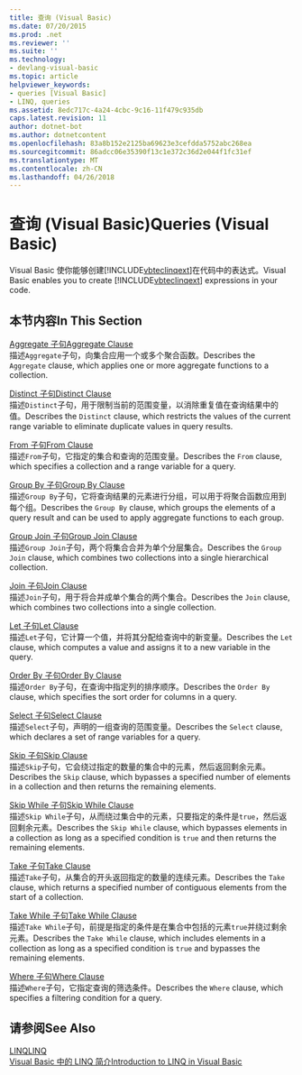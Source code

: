 ```yaml
---
title: 查询 (Visual Basic)
ms.date: 07/20/2015
ms.prod: .net
ms.reviewer: ''
ms.suite: ''
ms.technology:
- devlang-visual-basic
ms.topic: article
helpviewer_keywords:
- queries [Visual Basic]
- LINQ, queries
ms.assetid: 8edc717c-4a24-4cbc-9c16-11f479c935db
caps.latest.revision: 11
author: dotnet-bot
ms.author: dotnetcontent
ms.openlocfilehash: 83a8b152e2125ba69623e3cefdda5752abc268ea
ms.sourcegitcommit: 86adcc06e35390f13c1e372c36d2e044f1fc31ef
ms.translationtype: MT
ms.contentlocale: zh-CN
ms.lasthandoff: 04/26/2018
---
```

# <a name="queries-visual-basic"></a><span data-ttu-id="280ce-102">查询 (Visual Basic)</span><span class="sxs-lookup"><span data-stu-id="280ce-102">Queries (Visual Basic)</span></span>
<span data-ttu-id="280ce-103">Visual Basic 使你能够创建[!INCLUDE[vbteclinqext](~/includes/vbteclinqext-md.md)]在代码中的表达式。</span><span class="sxs-lookup"><span data-stu-id="280ce-103">Visual Basic enables you to create [!INCLUDE[vbteclinqext](~/includes/vbteclinqext-md.md)] expressions in your code.</span></span>  
  
## <a name="in-this-section"></a><span data-ttu-id="280ce-104">本节内容</span><span class="sxs-lookup"><span data-stu-id="280ce-104">In This Section</span></span>  
 [<span data-ttu-id="280ce-105">Aggregate 子句</span><span class="sxs-lookup"><span data-stu-id="280ce-105">Aggregate Clause</span></span>](../../../visual-basic/language-reference/queries/aggregate-clause.md)  
 <span data-ttu-id="280ce-106">描述`Aggregate`子句，向集合应用一个或多个聚合函数。</span><span class="sxs-lookup"><span data-stu-id="280ce-106">Describes the `Aggregate` clause, which applies one or more aggregate functions to a collection.</span></span>  
  
 [<span data-ttu-id="280ce-107">Distinct 子句</span><span class="sxs-lookup"><span data-stu-id="280ce-107">Distinct Clause</span></span>](../../../visual-basic/language-reference/queries/distinct-clause.md)  
 <span data-ttu-id="280ce-108">描述`Distinct`子句，用于限制当前的范围变量，以消除重复值在查询结果中的值。</span><span class="sxs-lookup"><span data-stu-id="280ce-108">Describes the `Distinct` clause, which restricts the values of the current range variable to eliminate duplicate values in query results.</span></span>  
  
 [<span data-ttu-id="280ce-109">From 子句</span><span class="sxs-lookup"><span data-stu-id="280ce-109">From Clause</span></span>](../../../visual-basic/language-reference/queries/from-clause.md)  
 <span data-ttu-id="280ce-110">描述`From`子句，它指定的集合和查询的范围变量。</span><span class="sxs-lookup"><span data-stu-id="280ce-110">Describes the `From` clause, which specifies a collection and a range variable for a query.</span></span>  
  
 [<span data-ttu-id="280ce-111">Group By 子句</span><span class="sxs-lookup"><span data-stu-id="280ce-111">Group By Clause</span></span>](../../../visual-basic/language-reference/queries/group-by-clause.md)  
 <span data-ttu-id="280ce-112">描述`Group By`子句，它将查询结果的元素进行分组，可以用于将聚合函数应用到每个组。</span><span class="sxs-lookup"><span data-stu-id="280ce-112">Describes the `Group By` clause, which groups the elements of a query result and can be used to apply aggregate functions to each group.</span></span>  
  
 [<span data-ttu-id="280ce-113">Group Join 子句</span><span class="sxs-lookup"><span data-stu-id="280ce-113">Group Join Clause</span></span>](../../../visual-basic/language-reference/queries/group-join-clause.md)  
 <span data-ttu-id="280ce-114">描述`Group Join`子句，两个将集合合并为单个分层集合。</span><span class="sxs-lookup"><span data-stu-id="280ce-114">Describes the `Group Join` clause, which combines two collections into a single hierarchical collection.</span></span>  
  
 [<span data-ttu-id="280ce-115">Join 子句</span><span class="sxs-lookup"><span data-stu-id="280ce-115">Join Clause</span></span>](../../../visual-basic/language-reference/queries/join-clause.md)  
 <span data-ttu-id="280ce-116">描述`Join`子句，用于将合并成单个集合的两个集合。</span><span class="sxs-lookup"><span data-stu-id="280ce-116">Describes the `Join` clause, which combines two collections into a single collection.</span></span>  
  
 [<span data-ttu-id="280ce-117">Let 子句</span><span class="sxs-lookup"><span data-stu-id="280ce-117">Let Clause</span></span>](../../../visual-basic/language-reference/queries/let-clause.md)  
 <span data-ttu-id="280ce-118">描述`Let`子句，它计算一个值，并将其分配给查询中的新变量。</span><span class="sxs-lookup"><span data-stu-id="280ce-118">Describes the `Let` clause, which computes a value and assigns it to a new variable in the query.</span></span>  
  
 [<span data-ttu-id="280ce-119">Order By 子句</span><span class="sxs-lookup"><span data-stu-id="280ce-119">Order By Clause</span></span>](../../../visual-basic/language-reference/queries/order-by-clause.md)  
 <span data-ttu-id="280ce-120">描述`Order By`子句，在查询中指定列的排序顺序。</span><span class="sxs-lookup"><span data-stu-id="280ce-120">Describes the `Order By` clause, which specifies the sort order for columns in a query.</span></span>  
  
 [<span data-ttu-id="280ce-121">Select 子句</span><span class="sxs-lookup"><span data-stu-id="280ce-121">Select Clause</span></span>](../../../visual-basic/language-reference/queries/select-clause.md)  
 <span data-ttu-id="280ce-122">描述`Select`子句，声明的一组查询的范围变量。</span><span class="sxs-lookup"><span data-stu-id="280ce-122">Describes the `Select` clause, which declares a set of range variables for a query.</span></span>  
  
 [<span data-ttu-id="280ce-123">Skip 子句</span><span class="sxs-lookup"><span data-stu-id="280ce-123">Skip Clause</span></span>](../../../visual-basic/language-reference/queries/skip-clause.md)  
 <span data-ttu-id="280ce-124">描述`Skip`子句，它会绕过指定的数量的集合中的元素，然后返回剩余元素。</span><span class="sxs-lookup"><span data-stu-id="280ce-124">Describes the `Skip` clause, which bypasses a specified number of elements in a collection and then returns the remaining elements.</span></span>  
  
 [<span data-ttu-id="280ce-125">Skip While 子句</span><span class="sxs-lookup"><span data-stu-id="280ce-125">Skip While Clause</span></span>](../../../visual-basic/language-reference/queries/skip-while-clause.md)  
 <span data-ttu-id="280ce-126">描述`Skip While`子句，从而绕过集合中的元素，只要指定的条件是`true`，然后返回剩余元素。</span><span class="sxs-lookup"><span data-stu-id="280ce-126">Describes the `Skip While` clause, which bypasses elements in a collection as long as a specified condition is `true` and then returns the remaining elements.</span></span>  
  
 [<span data-ttu-id="280ce-127">Take 子句</span><span class="sxs-lookup"><span data-stu-id="280ce-127">Take Clause</span></span>](../../../visual-basic/language-reference/queries/take-clause.md)  
 <span data-ttu-id="280ce-128">描述`Take`子句，从集合的开头返回指定的数量的连续元素。</span><span class="sxs-lookup"><span data-stu-id="280ce-128">Describes the `Take` clause, which returns a specified number of contiguous elements from the start of a collection.</span></span>  
  
 [<span data-ttu-id="280ce-129">Take While 子句</span><span class="sxs-lookup"><span data-stu-id="280ce-129">Take While Clause</span></span>](../../../visual-basic/language-reference/queries/take-while-clause.md)  
 <span data-ttu-id="280ce-130">描述`Take While`子句，前提是指定的条件是在集合中包括的元素`true`并绕过剩余元素。</span><span class="sxs-lookup"><span data-stu-id="280ce-130">Describes the `Take While` clause, which includes elements in a collection as long as a specified condition is `true` and bypasses the remaining elements.</span></span>  
  
 [<span data-ttu-id="280ce-131">Where 子句</span><span class="sxs-lookup"><span data-stu-id="280ce-131">Where Clause</span></span>](../../../visual-basic/language-reference/queries/where-clause.md)  
 <span data-ttu-id="280ce-132">描述`Where`子句，它指定查询的筛选条件。</span><span class="sxs-lookup"><span data-stu-id="280ce-132">Describes the `Where` clause, which specifies a filtering condition for a query.</span></span>  
  
## <a name="see-also"></a><span data-ttu-id="280ce-133">请参阅</span><span class="sxs-lookup"><span data-stu-id="280ce-133">See Also</span></span>  
 [<span data-ttu-id="280ce-134">LINQ</span><span class="sxs-lookup"><span data-stu-id="280ce-134">LINQ</span></span>](../../../visual-basic/programming-guide/language-features/linq/index.md)  
 [<span data-ttu-id="280ce-135">Visual Basic 中的 LINQ 简介</span><span class="sxs-lookup"><span data-stu-id="280ce-135">Introduction to LINQ in Visual Basic</span></span>](../../../visual-basic/programming-guide/language-features/linq/introduction-to-linq.md)
